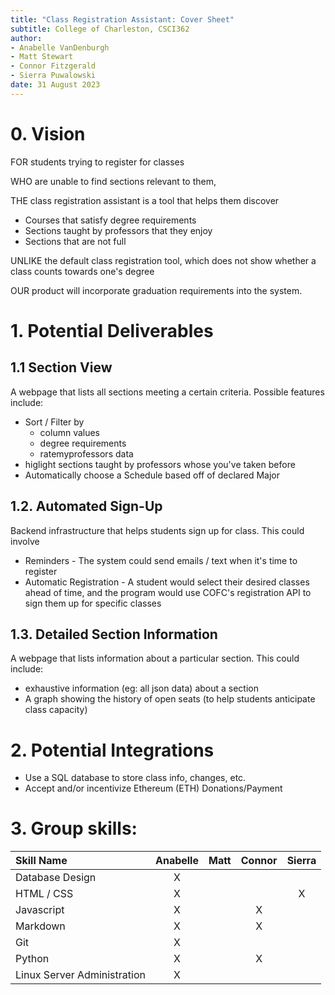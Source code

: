 ```yaml
---
title: "Class Registration Assistant: Cover Sheet"
subtitle: College of Charleston, CSCI362
author:
- Anabelle VanDenburgh
- Matt Stewart
- Connor Fitzgerald
- Sierra Puwalowski
date: 31 August 2023
---
```


# 0. Vision
FOR students trying to register for classes

WHO are unable to find sections relevant to them,

THE class registration assistant is a tool that helps them discover 

- Courses that satisfy degree requirements
- Sections taught by professors that they enjoy
- Sections that are not full

UNLIKE the default class registration tool, which does not show whether a class counts towards one's degree

OUR product will incorporate graduation requirements into the system.

# 1. Potential Deliverables
## 1.1 Section View
A webpage that lists all sections meeting a certain criteria. 
Possible features include:

- Sort / Filter by
    - column values
    - degree requirements
    - ratemyprofessors data
- higlight sections taught by professors whose you've taken before
- Automatically choose a Schedule based off of declared Major

## 1.2. Automated Sign-Up
Backend infrastructure that helps students sign up for class.
This could involve

- Reminders - The system could send emails / text when it's time to register
- Automatic Registration - A student would select their desired classes ahead of time, and the program would use COFC's registration API to sign them up for specific classes

## 1.3. Detailed Section Information
A webpage that lists information about a particular section. This could include:
- exhaustive information (eg: all json data) about a section
- A graph showing the history of open seats (to help students anticipate class capacity)

# 2. Potential Integrations
- Use a SQL database to store class info, changes, etc.
- Accept and/or incentivize Ethereum (ETH) Donations/Payment

# 3. Group skills:

| Skill Name | Anabelle | Matt | Connor | Sierra |
|:---|:---:|:---:|:---:|:---:|
| Database Design | X |   |   |   |
| HTML / CSS | X |   |   | X |
| Javascript | X |   | X |   |
| Markdown | X |   | X |   |
| Git | X |   |   |   |
| Python | X |   | X |   |
| Linux Server Administration | X |   |   |   |
